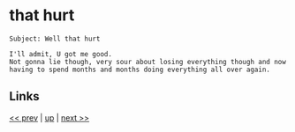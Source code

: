 # that hurt

    Subject: Well that hurt

    I'll admit, U got me good.
    Not gonna lie though, very sour about losing everything though and now
    having to spend months and months doing everything all over again.

## Links

[<< prev](2021-02-19.md) | [up](../) | [next >> ](2021-04-04.md)
